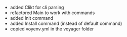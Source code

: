 * added Clikt for cli parsing
* refactored Main to work with commands
* added Init command
* added Install command (instead of default command)
* copied voyenv.yml in the voyager folder
